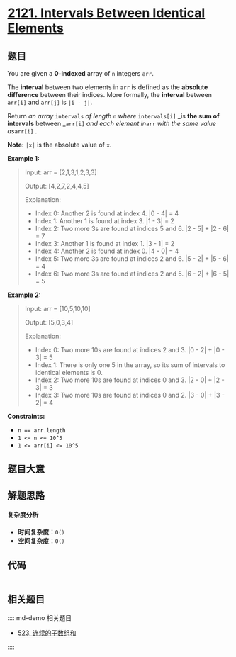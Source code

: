 # [2121. Intervals Between Identical Elements](https://leetcode.com/problems/intervals-between-identical-elements/)

## 题目

You are given a **0-indexed** array of `n` integers `arr`.

The **interval** between two elements in `arr` is defined as the **absolute
difference** between their indices. More formally, the **interval** between
`arr[i]` and `arr[j]` is `|i - j|`.

Return _an array_ `intervals` _of length_ `n` _where_ `intervals[i]` _is **the
sum of intervals** between _`arr[i]` _and each element in_`arr` _with the same
value as_`arr[i]` _._

**Note:** `|x|` is the absolute value of `x`.

**Example 1:**

> Input: arr = [2,1,3,1,2,3,3]
>
> Output: [4,2,7,2,4,4,5]
>
> Explanation:
>
> - Index 0: Another 2 is found at index 4. |0 - 4| = 4
> - Index 1: Another 1 is found at index 3. |1 - 3| = 2
> - Index 2: Two more 3s are found at indices 5 and 6. |2 - 5| + |2 - 6| = 7
> - Index 3: Another 1 is found at index 1. |3 - 1| = 2
> - Index 4: Another 2 is found at index 0. |4 - 0| = 4
> - Index 5: Two more 3s are found at indices 2 and 6. |5 - 2| + |5 - 6| = 4
> - Index 6: Two more 3s are found at indices 2 and 5. |6 - 2| + |6 - 5| = 5

**Example 2:**

> Input: arr = [10,5,10,10]
>
> Output: [5,0,3,4]
>
> Explanation:
>
> - Index 0: Two more 10s are found at indices 2 and 3. |0 - 2| + |0 - 3| = 5
> - Index 1: There is only one 5 in the array, so its sum of intervals to identical elements is 0.
> - Index 2: Two more 10s are found at indices 0 and 3. |2 - 0| + |2 - 3| = 3
> - Index 3: Two more 10s are found at indices 0 and 2. |3 - 0| + |3 - 2| = 4

**Constraints:**

- `n == arr.length`
- `1 <= n <= 10^5`
- `1 <= arr[i] <= 10^5`

## 题目大意

## 解题思路

#### 复杂度分析

- **时间复杂度**：`O()`
- **空间复杂度**：`O()`

## 代码

```javascript

```

## 相关题目

:::: md-demo 相关题目

- [523. 连续的子数组和](https://leetcode.com/problems/continuous-subarray-sum)

::::
